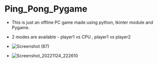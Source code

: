 
# Ping_Pong_Pygame
- This is just an offline PC game made using python, tkinter module and Pygame.

- 2 modes are available - player1 vs CPU , player1 vs player2
- ![Screenshot (87)](https://user-images.githubusercontent.com/94242227/203839712-b2c2b87f-49fb-4a3b-bb4c-7c4a10143527.png)
- ![Screenshot_20221124_222610](https://user-images.githubusercontent.com/94242227/203839724-2c6fc4d8-7a71-41d1-b0f8-3caed164d5b5.png)
